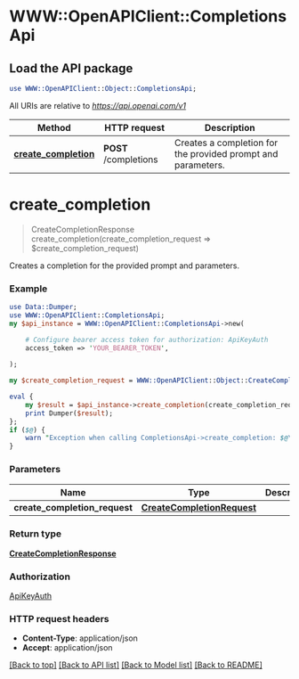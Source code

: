 # WWW::OpenAPIClient::CompletionsApi

## Load the API package
```perl
use WWW::OpenAPIClient::Object::CompletionsApi;
```

All URIs are relative to *https://api.openai.com/v1*

Method | HTTP request | Description
------------- | ------------- | -------------
[**create_completion**](CompletionsApi.md#create_completion) | **POST** /completions | Creates a completion for the provided prompt and parameters.


# **create_completion**
> CreateCompletionResponse create_completion(create_completion_request => $create_completion_request)

Creates a completion for the provided prompt and parameters.

### Example
```perl
use Data::Dumper;
use WWW::OpenAPIClient::CompletionsApi;
my $api_instance = WWW::OpenAPIClient::CompletionsApi->new(

    # Configure bearer access token for authorization: ApiKeyAuth
    access_token => 'YOUR_BEARER_TOKEN',
    
);

my $create_completion_request = WWW::OpenAPIClient::Object::CreateCompletionRequest->new(); # CreateCompletionRequest | 

eval {
    my $result = $api_instance->create_completion(create_completion_request => $create_completion_request);
    print Dumper($result);
};
if ($@) {
    warn "Exception when calling CompletionsApi->create_completion: $@\n";
}
```

### Parameters

Name | Type | Description  | Notes
------------- | ------------- | ------------- | -------------
 **create_completion_request** | [**CreateCompletionRequest**](CreateCompletionRequest.md)|  | 

### Return type

[**CreateCompletionResponse**](CreateCompletionResponse.md)

### Authorization

[ApiKeyAuth](../README.md#ApiKeyAuth)

### HTTP request headers

 - **Content-Type**: application/json
 - **Accept**: application/json

[[Back to top]](#) [[Back to API list]](../README.md#documentation-for-api-endpoints) [[Back to Model list]](../README.md#documentation-for-models) [[Back to README]](../README.md)

